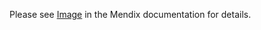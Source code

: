 Please see [Image](https://docs.mendix.com/appstore/widgets/image-viewer) in the Mendix documentation for details.
